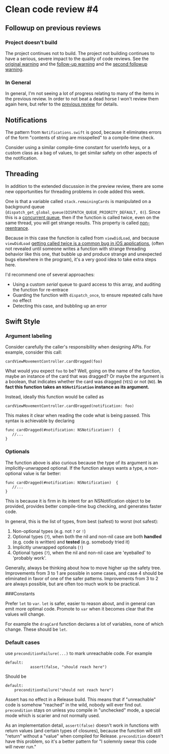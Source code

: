 # Clean code review #4

## Followup on previous reviews

### Project doesn't build
The project continues not to build.  The project not building continues to have a serious, severe impact to the quality of code reviews.  See the [original warning](https://github.com/eytanlevit/CleanApp/blob/master/Code%20Reviews/1/1.md#doesnt-compile) and the [follow-up warning](https://github.com/eytanlevit/CleanApp/blob/master/Code%20Reviews/2/2.md#doesnt-build) and the [second followup warning](https://github.com/eytanlevit/CleanApp/blob/master/Code%20Reviews/3/3.md#project-doesnt-build).

### In General

In general, I'm not seeing a lot of progress relating to many of the items in the previous review.  In order to not beat a dead horse I won't review them again here, but refer to the [previous review](https://github.com/eytanlevit/CleanApp/blob/master/Code%20Reviews/3/3.md) for details.

## Notifications

The pattern from `Notifications.swift` is good, because it eliminates errors of the form "contents of string are misspelled" to a compile-time check.

Consider using a similar compile-time constant for userInfo keys, or a custom class as a bag of values, to get similar safety on other aspects of the notification.

## Threading

In addition to the extended discussion in the preview review, there are some new opportunities for threading problems in code added this week.  

One is that a variable called `stack.remainingCards` is manipulated on a background queue (`dispatch_get_global_queue(DISPATCH_QUEUE_PRIORITY_DEFAULT, 0)`).  Since this is a [concurrent queue](https://developer.apple.com/library/ios/documentation/General/Conceptual/ConcurrencyProgrammingGuide/OperationQueues/OperationQueues.html), then if the function is called twice, even on the same thread, you will get strange results.  This property is called [non-reentrance](http://en.wikipedia.org/wiki/Reentrancy_(computing)).  

Because in this case the function is called from `viewDidLoad`, and because `viewDidLoad` [getting called twice is a common bug in iOS applications](https://encrypted.google.com/search?hl=en&q=viewDidLoad%20twice), (often not revealed until someone writes a function with strange threading behavior like this one, that bubble up and produce strange and unexpected bugs elsewhere in the program), it's a very good idea to take extra steps here.

I'd recommend one of several approaches:

* Using a custom *serial* queue to guard access to this array, and auditing the function for re-entrace
* Guarding the function with `dispatch_once`, to ensure repeated calls have no effect
* Detecting this case, and bubbling up an error

## Swift Style

### Argument labeling

Consider carefully the caller's responsibility when designing APIs.  For example, consider this call:

```
cardViewMovementController.cardDragged(foo)
```

What would you expect `foo` to be?  Well, going on the name of the function, maybe an instance of the card that was dragged?  Or maybe the argument is a boolean, that indicates whether the card was dragged (`YES`) or not (`NO`).  **In fact this function takes an `NSNotification` instance as its argument.**

Instead, ideally this function would be called as

```
cardViewMovementController.cardDragged(notification: foo)
```

This makes it clear when reading the code what is being passed.  This syntax is achievable by declaring

```
func cardDragged(#notification: NSNotification!)  {
   //...
}
```
### Optionals

The function above is also curious because the type of its argument is an implicitly-unwrapped optional.  If the function always wants a type, a non-optional value is far better:

```
func cardDragged(#notification: NSNotification)  {
   //...
}
```

This is because it is firm in its intent for an NSNotification object to be provided, provides better compile-time bug checking, and generates faster code.

In general, this is the list of types, from best (safest) to worst (not safest):

1.  Non-optional types (e.g. not `?` or `!`)
2. Optional types (`?`), when both the nil and non-nil case are both **handled** (e.g. code is written) and **tested** (e.g. somebody tried it)
3. Implicitly unwrapped optionals (`!`)
4. Optional types (`?`), when the nil and non-nil case are 'eyeballed' to 'probably work'.

Generally, always be thinking about how to move higher up the safety tree.  Improvements from 3 to 1 are possible in some cases, and case 4 should be eliminated in favor of one of the safer patterns.  Improvements from 3 to 2 are always possible, but are often too much work to be practical.

###Constants

Prefer `let` to `var`.  `let` is safer, easier to reason about, and in general can emit more optimal code.  Promote to `var` when it becomes clear that the values will change.

For example the `dragCard` function declares a lot of variables, none of which change.  These should be `let`.

### Default cases

use `preconditionFailure(...)` to mark unreachable code.  For example

```
default:
           assert(false, "should reach here")
```

Should be

```
default:
    preconditionFailure("should not reach here")
```

Assert has no effect in a Release build.  This means that if "unreachable" code is somehow "reached" in the wild, nobody will ever find out.  `precondition` stays on unless you compile in "unchecked" mode, a special mode which is scarier and not normally used.

As an implementation detail, `assert(false)` doesn't work in functions with return values (and certain types of closures), because the function will still "return" without a "value" when compiled for Release.  `precondition` doesn't have this problem, so it's a better pattern for "I solemnly swear this code will never run."






